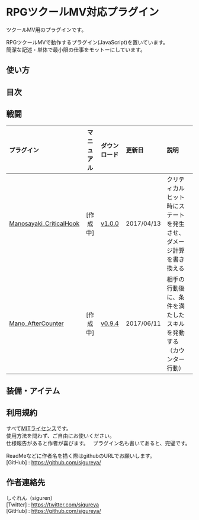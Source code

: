 # RPGツクールMV対応プラグイン

ツクールMV用のプラグインです。

RPGツクールMVで動作するプラグイン(JavaScript)を置いています。  
簡潔な記述・単体で最小限の仕事をモットーにしています。

## 使い方

## 目次

## 戦闘
| プラグイン | マニュアル | ダウンロード | 更新日 |  説明 |
|:-----------|:-----------:|:-------------|:-------------|:-------------|
| [Manosayaki_CriticalHook](Manosasayaki_CriticalHook.js) | [作成中] | [v1.0.0](https://raw.githubusercontent.com/Sigureya/RPGmakerMV/master/Manosasayaki_CriticalHook.js) | 2017/04/13 |クリティカルヒット時にステートを発生させ、ダメージ計算を書き換える |
| [Mano_AfterCounter](Mano_AfterCounter.js) | [作成中] | [v0.9.4](https://raw.githubusercontent.com/Sigureya/RPGmakerMV/master/Mano_AfterCounter.js) | 2017/06/11 |相手の行動後に、条件を満たしたスキルを発動する（カウンター行動） |


## 装備・アイテム

## 利用規約
すべて[MITライセンス](https://github.com/sigureya/RPGMakerMV/blob/master/LICENSE.txt)です。  
使用方法を問わず、ご自由にお使いください。  
仕様報告があると作者が喜びます。  
プラグイン名も書いてあると、完璧です。

ReadMeなどに作者名を描く際はgithubのURLでお願いします。  
[GitHub]  : <https://github.com/sigureya/>  

## 作者連絡先
しぐれん（siguren）  
[Twitter] : <https://twitter.com/sigureya>  
[GitHub]  : <https://github.com/sigureya/>  
